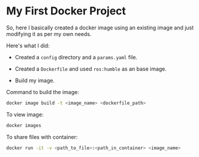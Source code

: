 # My First Docker Project

So, here I basically created a docker image using an existing image and just modifying it as per my own needs.

Here's what I did:

- Created a `config` directory and a `params.yaml` file.

- Created a `Dockerfile` and used `ros:humble` as an base image.

- Build my image.

Command to build the image:

```bash
docker image build -t <image_name> <dockerfile_path>
```

To view image:

```bash
docker images
```

To share files with container:

```bash
docker run -it -v <path_to_file>:<path_in_container> <image_name>
```